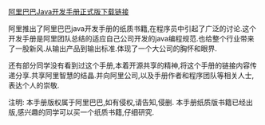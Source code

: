 [阿里巴巴Java开发手册正式版下载链接](http://localhost/download/java/5.pdf)

阿里推出了阿里巴巴java开发手册的纸质书籍,在程序员中引起了广泛的讨论.这个开发手册是阿里团队总结的适应自己公司开发的java编程规范.也给整个行业带来了一股新风.从输出产品到输出标准.体现了一个大公司的胸怀和眼界.

还有部分同学没有看到过这个手册,本着开源共享的精神,将这个手册的链接内容传递分享.共享阿里智慧的结晶.并向阿里公司,以及手册作者和程序团队等相关人士,表达个人的崇敬.

注明:
本手册版权属于阿里巴巴,如有侵权,请告知,侵删. 本手册纸质版书籍已经出版,感兴趣的同学可以买一个纸质书籍,仔细研究.